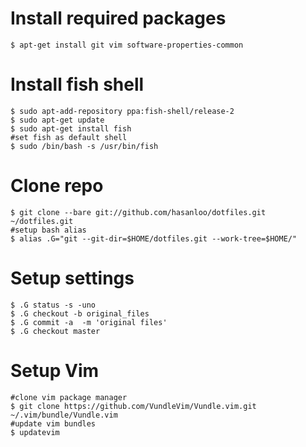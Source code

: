 Install required packages
=========================
```
$ apt-get install git vim software-properties-common
```

Install fish shell
==================
```
$ sudo apt-add-repository ppa:fish-shell/release-2
$ sudo apt-get update
$ sudo apt-get install fish
#set fish as default shell
$ sudo /bin/bash -s /usr/bin/fish
```

Clone repo
==========
```
$ git clone --bare git://github.com/hasanloo/dotfiles.git ~/dotfiles.git
#setup bash alias
$ alias .G="git --git-dir=$HOME/dotfiles.git --work-tree=$HOME/"
```

Setup settings
==============
```
$ .G status -s -uno
$ .G checkout -b original_files
$ .G commit -a  -m 'original files'
$ .G checkout master
```

Setup Vim
=========
```
#clone vim package manager
$ git clone https://github.com/VundleVim/Vundle.vim.git ~/.vim/bundle/Vundle.vim
#update vim bundles
$ updatevim
```
